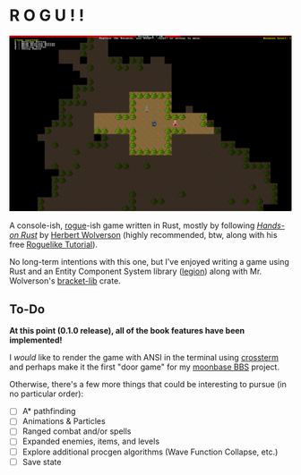 # R O G U ! !

![ROGU!! screenshot](assets/screenshot.png)

A console-ish, [rogue](https://en.wikipedia.org/wiki/Rogue_(video_game))-ish
game written in Rust, mostly by following [*Hands-on
Rust*](https://hands-on-rust.com/) by [Herbert
Wolverson](https://www.bracketproductions.com/) (highly recommended, btw, along
with his free [Roguelike
Tutorial](https://bfnightly.bracketproductions.com/rustbook/)).

No long-term intentions with this one, but I've enjoyed writing a game using Rust
and an Entity Component System library
([legion](https://crates.io/crates/legion)) along with Mr. Wolverson's
[bracket-lib](https://crates.io/crates/bracket-lib) crate.

## To-Do

**At this point (0.1.0 release), all of the book features have been implemented!**

I *would* like to render the game with ANSI in the terminal using
[crossterm](https://crates.io/crates/crossterm) and perhaps make it the first
"door game" for my [moonbase BBS](https://github.com/sdsalyer/moonbase)
project.

Otherwise, there's a few more things that could be interesting to pursue
(in no particular order):

-[ ] A* pathfinding
-[ ] Animations & Particles
-[ ] Ranged combat and/or spells
-[ ] Expanded enemies, items, and levels
-[ ] Explore additional procgen algorithms (Wave Function Collapse, etc.)
-[ ] Save state
